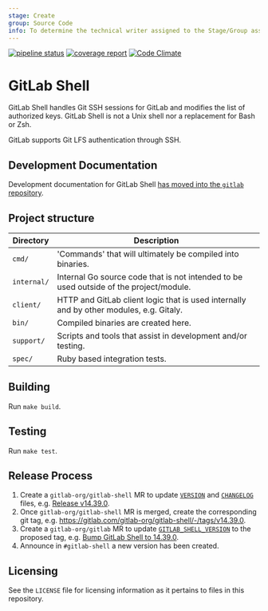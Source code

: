 ```yaml
---
stage: Create
group: Source Code
info: To determine the technical writer assigned to the Stage/Group associated with this page, see https://about.gitlab.com/handbook/engineering/ux/technical-writing/#assignments
---
```


[![pipeline status](https://gitlab.com/gitlab-org/gitlab-shell/badges/main/pipeline.svg)](https://gitlab.com/gitlab-org/gitlab-shell/-/pipelines?ref=main)
[![coverage report](https://gitlab.com/gitlab-org/gitlab-shell/badges/main/coverage.svg)](https://gitlab.com/gitlab-org/gitlab-shell/-/pipelines?ref=main)
[![Code Climate](https://codeclimate.com/github/gitlabhq/gitlab-shell.svg)](https://codeclimate.com/github/gitlabhq/gitlab-shell)

# GitLab Shell

GitLab Shell handles Git SSH sessions for GitLab and modifies the list of
authorized keys. GitLab Shell is not a Unix shell nor a replacement for Bash or Zsh.

GitLab supports Git LFS authentication through SSH.

## Development Documentation

Development documentation for GitLab Shell [has moved into the `gitlab` repository](https://docs.gitlab.com/ee/development/gitlab_shell/).

## Project structure

| Directory | Description |
|-----------|-------------|
| `cmd/` | 'Commands' that will ultimately be compiled into binaries. |
| `internal/` | Internal Go source code that is not intended to be used outside of the project/module. |
| `client/` | HTTP and GitLab client logic that is used internally and by other modules, e.g. Gitaly. |
| `bin/` | Compiled binaries are created here. |
| `support/` | Scripts and tools that assist in development and/or testing. |
| `spec/` | Ruby based integration tests. |

## Building

Run `make build`.

## Testing

Run `make test`.

## Release Process

1. Create a `gitlab-org/gitlab-shell` MR to update [`VERSION`](https://gitlab.com/gitlab-org/gitlab-shell/-/blob/main/VERSION) and [`CHANGELOG`](https://gitlab.com/gitlab-org/gitlab-shell/-/blob/main/CHANGELOG) files, e.g. [Release v14.39.0](https://gitlab.com/gitlab-org/gitlab-shell/-/merge_requests/1123).
2. Once `gitlab-org/gitlab-shell` MR is merged, create the corresponding git tag, e.g. https://gitlab.com/gitlab-org/gitlab-shell/-/tags/v14.39.0.
3. Create a `gitlab-org/gitlab` MR to update [`GITLAB_SHELL_VERSION`](https://gitlab.com/gitlab-org/gitlab/-/blob/master/GITLAB_SHELL_VERSION) to the proposed tag, e.g. [Bump GitLab Shell to 14.39.0](https://gitlab.com/gitlab-org/gitlab/-/merge_requests/162661).
4. Announce in `#gitlab-shell` a new version has been created.

## Licensing

See the `LICENSE` file for licensing information as it pertains to files in
this repository.
